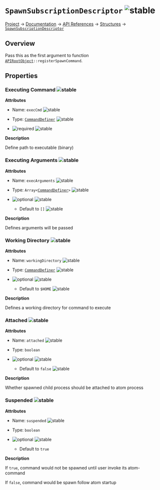 # `SpawnSubscriptionDescriptor` ![stable]
[Project](https://github.com/ksxatompackages/quick-spawn) → [Documentation](../..) → [API References](..) → [Structures](.) → [`SpawnSubscriptionDescriptor`](./spawn-subscription-descriptor.md)

## Overview

Pass this as the first argument to function <code>[APIRootObject](./classes/api.md)::registerSpawnCommand</code>.

## Properties

### Executing Command ![stable]

**Attributes**

* Name: `execCmd` ![stable]

* Type: [`CommandDefiner`](./command-definer.md#commanddefiner-) ![stable]

* ![required] ![stable]

**Description**

Define path to executable (binary)

### Executing Arguments ![stable]

**Attributes**

* Name: `execArguments` ![stable]

* Type: <code>Array&lt;[CommandDefiner](./command-definer.md#commanddefiner-)&gt;</code> ![stable]

* ![optional] ![stable]
  - Default to `[]` ![stable]

**Description**

Defines arguments will be passed

### Working Directory ![stable]

**Attributes**

* Name: `workingDirectory` ![stable]

* Type: [`CommandDefiner`](./command-definer.md#commanddefiner-) ![stable]

* ![optional] ![stable]
  - Default to `$HOME` ![stable]

**Description**

Defines a working directory for command to execute

### Attached ![stable]

**Attributes**

* Name: `attached` ![stable]

* Type: `boolean`

* ![optional] ![stable]
  - Default to `false` ![stable]

**Description**

Whether spawned child process should be attached to atom process

### Suspended ![stable]

**Attributes**

* Name: `suspended` ![stable]

* Type: `boolean`

* ![optional] ![stable]
  - Default to `true`

**Description**

If `true`, command would not be spawned until user invoke its atom-command

If `false`, command would be spawn follow atom startup

[fixed]: https://cdn.rawgit.com/ksxatompackages/quick-spawn.images.releases/v0.1.0/src/fixed.svg
[stable]: https://cdn.rawgit.com/ksxatompackages/quick-spawn.images.releases/v0.1.0/src/stable.svg
[experimental]: https://cdn.rawgit.com/ksxatompackages/quick-spawn.images.releases/v0.1.0/src/experimental.svg
[deprecated]: https://cdn.rawgit.com/ksxatompackages/quick-spawn.images.releases/v0.1.0/src/deprecated.svg
[required]: https://cdn.rawgit.com/ksxatompackages/quick-spawn.images.releases/v0.1.0/src/required.svg
[optional]: https://cdn.rawgit.com/ksxatompackages/quick-spawn.images.releases/v0.1.0/src/optional.svg
